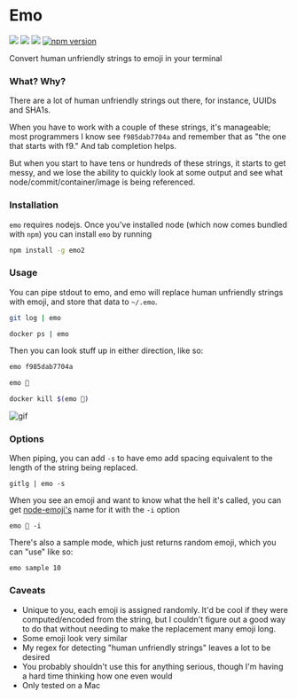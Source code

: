 # Emo
<p><a href="https://travis-ci.org/zischwartz/emo"><img src="https://travis-ci.org/zischwartz/emo.svg?branch=master"></a> <a href="https://www.youtube.com/watch?v=gAotWVmVRS4"><img src="https://img.shields.io/badge/emo-%E2%9C%94%EF%B8%8E_%F0%9F%98%82_%E2%AD%90%EF%B8%8F_%F0%9F%90%96_(totally emo)-blue.svg"></a> <a href="http://choosealicense.com/licenses/mit/"><img src="https://img.shields.io/badge/license-MIT%20License-blue.svg"></a> <a href="https://www.npmjs.com/package/emo2"><img src="https://badge.fury.io/js/emo2.svg" alt="npm version"></a></p>

Convert human unfriendly strings to emoji in your terminal


### What? Why?
There are a lot of human unfriendly strings out there, for instance, UUIDs and SHA1s. 

When you have to work with a couple of these strings, it's manageable; most programmers I know see `f985dab7704a` and remember that as "the one that starts with f9." And tab completion helps. 

But when you start to have tens or hundreds of these strings, it starts to get messy, and we lose the ability to quickly look at some output and see what node/commit/container/image is being referenced.

### Installation
`emo` requires nodejs. Once you've installed node (which now comes bundled with `npm`) you can install `emo` by running

```bash 
npm install -g emo2

```

### Usage

You can pipe stdout to emo, and emo will replace human unfriendly strings with emoji, and store that data to `~/.emo`.

```bash
git log | emo
```

```bash
docker ps | emo
```

Then you can look stuff up in either direction, like so:


```bash
emo f985dab7704a
```

```bash
emo 🐤
```

```bash
docker kill $(emo 👾)
```

![gif](http://fat.gfycat.com/DiligentTalkativeGoldeneye.gif)


### Options

When piping, you can add `-s` to have emo add spacing equivalent to the length of the string being replaced.

```
gitlg | emo -s
```

When you see an emoji and want to know what the hell it's called, you can get [node-emoji's](https://www.npmjs.com/package/node-emoji) name for it with the `-i` option 

```
emo 📠 -i
```

There's also a sample mode, which just returns random emoji, which you can "use" like so:

```
emo sample 10
````

### Caveats

- Unique to you, each emoji is assigned randomly. It'd be cool if they were computed/encoded from the string, but I couldn't figure out a good way to do that without needing to make the replacement many emoji long.
- Some emoji look very similar
- My regex for detecting "human unfriendly strings" leaves a lot to be desired
- You probably shouldn't use this for anything serious, though I'm having a hard time thinking how one even would
- Only tested on a Mac


